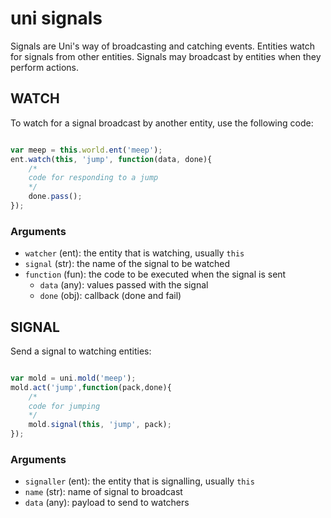 # uni signals

Signals are Uni's way of broadcasting and catching events. Entities watch for signals from other entities. Signals may broadcast by entities when they perform actions.

## WATCH

To watch for a signal broadcast by another entity, use the following code:

``` javascript

var meep = this.world.ent('meep');
ent.watch(this, 'jump', function(data, done){
	/*
	code for responding to a jump
	*/
	done.pass();
});

```

### Arguments

- `watcher` (ent): the entity that is watching, usually `this`
- `signal` (str): the name of the signal to be watched
- `function` (fun): the code to be executed when the signal is sent
  - `data` (any): values passed with the signal
  - `done` (obj): callback (done and fail)

## SIGNAL

Send a signal to watching entities:

``` javascript

var mold = uni.mold('meep');
mold.act('jump',function(pack,done){
	/*
	code for jumping
	*/
	mold.signal(this, 'jump', pack);
});

```

### Arguments

- `signaller` (ent): the entity that is signalling, usually `this`
- `name` (str): name of signal to broadcast
- `data` (any): payload to send to watchers
